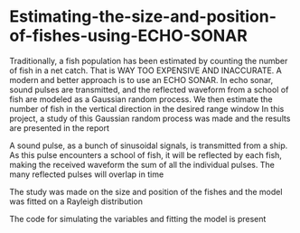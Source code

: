# Estimating-the-size-and-position-of-fishes-using-ECHO-SONAR
Traditionally, a fish population has been estimated by counting the number of fish in a net catch. That is WAY TOO EXPENSIVE AND INACCURATE. A modern and better approach is to use an ECHO SONAR. In echo sonar, sound pulses are transmitted, and the reflected waveform from a school of fish are modeled as a Gaussian random process. We then estimate the number of fish in the vertical direction in the desired range window In this project, a study of this Gaussian random process was made and the results are presented in the report

A sound pulse, as a bunch of sinusoidal signals, is transmitted from a ship. As this pulse encounters a school of fish, it will be reflected by each fish, making the received waveform the sum of all the individual pulses. The many reflected pulses will overlap in time

The study was made on the size and position of the fishes and the model was fitted on a Rayleigh distribution

The code for simulating the variables and fitting the model is present
